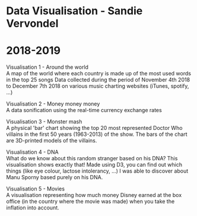 # Data Visualisation - Sandie Vervondel
# 2018-2019


Visualisation 1 - Around the world  
A map of the world where each country is made up of the most used words in the top 25 songs 
Data collected during the period of November 4th 2018 to December 7th 2018 on various music charting websites (iTunes, spotify, ...)

Visualisation 2 - Money money money  
A data sonification using the real-time currency exchange rates

Visualisation 3 - Monster mash  
A physical 'bar' chart showing the top 20 most represented Doctor Who villains in the first 50 years (1963-2013) of the show. The bars of the chart are 3D-printed models of the villains.

Visualisation 4 - DNA  
What do we know about this random stranger based on his DNA? This visualisation shows exactly that! Made using D3, you can find out which things (like eye colour, lactose intolerancy, ...) I was able to discover about Manu Sporny based purely on his DNA.

Visualisation 5 - Movies  
A visualisation representing how much money Disney earned at the box office (in the country where the movie was made) when you take the inflation into account. 

